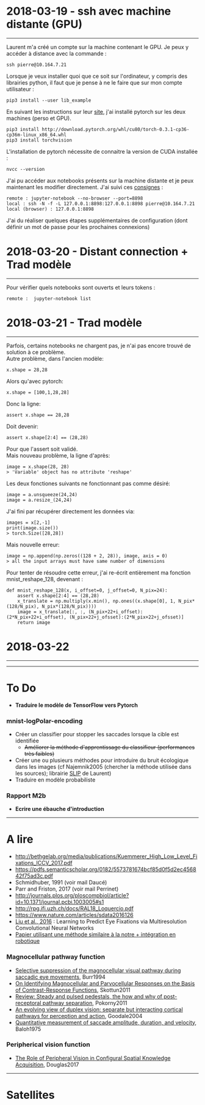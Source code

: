
# 2018-03-19 - ssh avec machine distante (GPU)
---
Laurent m'a créé un compte sur la machine contenant le GPU. Je peux y accéder à distance avec la commande :

    ssh pierre@10.164.7.21
    
Lorsque je veux installer quoi que ce soit sur l'ordinateur, y compris des librairies python, il faut que je pense à ne le faire que sur mon compte utilisateur :

    pip3 install --user lib_example
    
En suivant les instructions sur leur [site](http://pytorch.org/), j'ai installé pytorch sur les deux machines (perso et GPU).

    pip3 install http://download.pytorch.org/whl/cu80/torch-0.3.1-cp36-cp36m-linux_x86_64.whl
    pip3 install torchvision
    
L'installation de pytorch nécessite de connaitre la version de CUDA installée :

    nvcc --version
    
J'ai pu accéder aux notebooks présents sur la machine distante et je peux maintenant les modifier directement. J'ai suivi ces [consignes](http://kawahara.ca/how-to-run-an-ipythonjupyter-notebook-on-a-remote-machine/) :

    remote : jupyter-notebook --no-browser --port=8898
    local : ssh -N -f -L 127.0.0.1:8898:127.0.0.1:8898 pierre@10.164.7.21
    local (browser) : 127.0.0.1:8898
    
J'ai du réaliser quelques étapes supplémentaires de configuration (dont définir un mot de passe pour les prochaines connexions)

# 2018-03-20 - Distant connection + Trad modèle
---
Pour vérifier quels notebooks sont ouverts et leurs tokens :
    
    remote :  jupyter-notebook list

# 2018-03-21 - Trad modèle
---
Parfois, certains notebooks ne chargent pas, je n'ai pas encore trouvé de solution à ce problème.  
Autre problème, dans l'ancien modèle:

    x.shape = 28,28
    
Alors qu'avec pytorch:

    x.shape = [100,1,28,28]
    
Donc la ligne:

    assert x.shape == 28,28
    
Doit devenir:

    assert x.shape[2:4] == (28,28)
    
Pour que l'assert soit validé.  
Mais nouveau problème, la ligne d'après:

    image = x.shape(28, 28)
    > 'Variable' object has no attribute 'reshape'
    
Les deux fonctiones suivants ne fonctionnant pas comme désiré:

    image = a.unsqueeze(24,24)
    image = a.resize_(24,24)
    
J'ai fini par récupérer directement les données via:
    
    images = x[2,-1]
    print(image.size())
    > torch.Size([28,28])
    
Mais nouvelle erreur:

    image = np.append(np.zeros((128 + 2, 28)), image, axis = 0)
    > all the input arrays must have same number of dimensions
    
Pour tenter de résoudre cette erreur, j'ai re-écrit entièrement ma fonction mnist_reshape_128, devenant :

    def mnist_reshape_128(x, i_offset=0, j_offset=0, N_pix=24):
        assert x.shape[2:4] == (28,28)
        x_translate = np.multiply(x.min(), np.ones((x.shape[0], 1, N_pix*(128/N_pix), N_pix*(128/N_pix))))
        image = x_translate[:, :, (N_pix+22+i_offset):(2*N_pix+22+i_offset), (N_pix+22+j_ofsset):(2*N_pix+22+j_ofsset)]
        return image

# 2018-03-22
---

---
# To Do
+ **Traduire le modèle de TensorFlow vers Pytorch**
### mnist-logPolar-encoding
+ Créer un classifier pour stopper les saccades lorsque la cible est identifiée
    + ~~Améliorer la méthode d'apprentissage du classifieur (performances très faibles)~~
+ Créer une ou plusieurs méthodes pour introduire du bruit écologique dans les images (cf Najemnik2005 (chercher la méthode utilisée dans les sources); librairie [SLIP](https://nbviewer.jupyter.org/github/bicv/SLIP/blob/master/SLIP.ipynb) de Laurent)
+ Traduire en modèle probabiliste
### Rapport M2b
+ **Ecrire une ébauche d'introduction**

---
# A lire
+ http://bethgelab.org/media/publications/Kuemmerer_High_Low_Level_Fixations_ICCV_2017.pdf
+ https://pdfs.semanticscholar.org/0182/5573781674bcf85d0f5d2ec456842f75ad3c.pdf
+ Schmidhuber, 1991 (voir mail Daucé)
+ Parr and Friston, 2017 (voir mail Perrinet)
+ http://journals.plos.org/ploscompbiol/article?id=10.1371/journal.pcbi.1003005#s1
+ http://rpg.ifi.uzh.ch/docs/RAL18_Loquercio.pdf
+ https://www.nature.com/articles/sdata2016126
+ [Liu et al., 2016](http://ieeexplore.ieee.org/document/7762165/?reload=true) : Learning to Predict Eye Fixations via Multiresolution Convolutional Neural Networks
+ [Papier utilisant une méthode similaire à la notre + intégration en robotique](https://www.researchgate.net/publication/220934961_Fast_Object_Detection_with_Foveated_Imaging_and_Virtual_Saccades_on_Resource_Limited_Robots)
### Magnocellular pathway function  
+ [Selective suppression of the magnocellular visual pathway during saccadic eye movements](http://www.nature.com.lama.univ-amu.fr/articles/371511a0), Burr1994
+ [On Identifying Magnocellular and Parvocellular Responses on the Basis of Contrast-Response Functions](https://www.ncbi.nlm.nih.gov/pmc/articles/PMC3004196/), Skottun2011
+ [Review: Steady and pulsed pedestals, the how and why of post-receptoral pathway separation](http://jov.arvojournals.org/article.aspx?articleid=2191890), Pokorny2011
+ [An evolving view of duplex vision: separate but interacting cortical pathways for perception and action](http://www.sciencedirect.com/science/article/pii/S0959438804000340?via%3Dihub), Goodale2004
+ [Quantitative measurement of saccade amplitude, duration, and velocity](http://n.neurology.org/content/25/11/1065), Baloh1975
### Peripherical vision function
+ [The Role of Peripheral Vision in Configural Spatial Knowledge Acquisition](https://etd.ohiolink.edu/pg_10?0::NO:10:P10_ACCESSION_NUM:wright1496188017928082), Douglas2017

---
# Satellites
